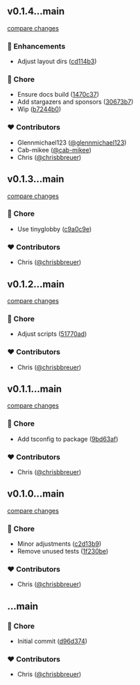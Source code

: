 
## v0.1.4...main

[compare changes](https://github.com/stacksjs/vite-plugin-layouts/compare/v0.1.4...main)

### 🚀 Enhancements

- Adjust layout dirs ([cd114b3](https://github.com/stacksjs/vite-plugin-layouts/commit/cd114b3))

### 🏡 Chore

- Ensure docs build ([1470c37](https://github.com/stacksjs/vite-plugin-layouts/commit/1470c37))
- Add stargazers and sponsors ([30673b7](https://github.com/stacksjs/vite-plugin-layouts/commit/30673b7))
- Wip ([b7244b0](https://github.com/stacksjs/vite-plugin-layouts/commit/b7244b0))

### ❤️ Contributors

- Glennmichael123 ([@glennmichael123](https://github.com/glennmichael123))
- Cab-mikee ([@cab-mikee](https://github.com/cab-mikee))
- Chris ([@chrisbbreuer](https://github.com/chrisbbreuer))

## v0.1.3...main

[compare changes](https://github.com/stacksjs/vite-plugin-layouts/compare/v0.1.3...main)

### 🏡 Chore

- Use tinyglobby ([c9a0c9e](https://github.com/stacksjs/vite-plugin-layouts/commit/c9a0c9e))

### ❤️ Contributors

- Chris ([@chrisbbreuer](https://github.com/chrisbbreuer))

## v0.1.2...main

[compare changes](https://github.com/stacksjs/vite-plugin-layouts/compare/v0.1.2...main)

### 🏡 Chore

- Adjust scripts ([51770ad](https://github.com/stacksjs/vite-plugin-layouts/commit/51770ad))

### ❤️ Contributors

- Chris ([@chrisbbreuer](https://github.com/chrisbbreuer))

## v0.1.1...main

[compare changes](https://github.com/stacksjs/vite-plugin-layouts/compare/v0.1.1...main)

### 🏡 Chore

- Add tsconfig to package ([9bd63af](https://github.com/stacksjs/vite-plugin-layouts/commit/9bd63af))

### ❤️ Contributors

- Chris ([@chrisbbreuer](https://github.com/chrisbbreuer))

## v0.1.0...main

[compare changes](https://github.com/stacksjs/vite-plugin-layouts/compare/v0.1.0...main)

### 🏡 Chore

- Minor adjustments ([c2d13b9](https://github.com/stacksjs/vite-plugin-layouts/commit/c2d13b9))
- Remove unused tests ([1f230be](https://github.com/stacksjs/vite-plugin-layouts/commit/1f230be))

### ❤️ Contributors

- Chris ([@chrisbbreuer](https://github.com/chrisbbreuer))

## ...main


### 🏡 Chore

- Initial commit ([d96d374](https://github.com/stacksjs/vite-plugin-layouts/commit/d96d374))

### ❤️ Contributors

- Chris ([@chrisbbreuer](https://github.com/chrisbbreuer))

